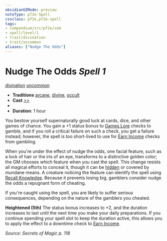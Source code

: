 ```yaml
---
obsidianUIMode: preview
noteType: pf2e-Spell
cssclass: pf2e,pf2e-spell
tags:
- compendium/src/pf2e/som
- spell/level/1
- trait/divination
- trait/uncommon
aliases: ["Nudge The Odds"]
---
```

# Nudge The Odds *Spell 1*   
[divination](rules/traits/divination.md "Divination School Trait")  [uncommon](rules/traits/uncommon.md "Uncommon Rarity Trait")  

- **Traditions** [arcane](rules/traits/arcane.md "Arcane Tradition Trait"), [divine](rules/traits/divine.md "Divine Tradition Trait"), [occult](rules/traits/occult.md "Occult Tradition Trait")
- **Cast** [>>](rules/core-rulebook/chapter-9-playing-the-game.md#Actions "Two-Action") 
- 
- **Duration**: 1 hour

You bestow yourself supernaturally good luck at cards, dice, and other games of chance. You gain a +1 status bonus to [Games Lore](compendium/skills.md#Lore) checks to gamble, and if you roll a critical failure on such a check, you get a failure instead; however, the spell is too short-lived to use for [Earn Income](rules/actions/earn-income.md) checks from gambling.

When you're under the effect of nudge the odds, one facial feature, such as a lock of hair or the iris of an eye, transforms to a distinctive golden color; the GM chooses which feature when you cast the spell. This change resists all magical efforts to conceal it, though it can be [hidden](rules/conditions.md#Hidden) or covered by mundane means. A creature noticing the feature can identify the spell using [Recall Knowledge](rules/actions/recall-knowledge.md). Because it prevents losing big, gamblers consider nudge the odds a repugnant form of cheating.

If you're caught using the spell, you are likely to suffer serious consequences, depending on the nature of the gamblers you cheated.

**Heightened (5th)** The status bonus increases to +2, and the duration increases to last until the next time you make your daily preparations. If you continue spending your spell slot to keep the duration active, this allows you to apply the effect to a downtime check to [Earn Income](rules/actions/earn-income.md).

*Source: Secrets of Magic p. 118*